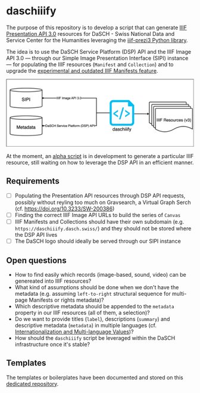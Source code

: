 # daschiiify
The purpose of this repository is to develop a script that can generate [IIIF Presentation API 3.0](https://iiif.io/api/presentation/3.0/) resources for DaSCH - Swiss National Data and Service Center for the Humanities leveraging the [iiif-prezi3 Python library](https://iiif-prezi.github.io/iiif-prezi3/). 

The idea is to use the DaSCH Service Platform (DSP) API and the IIIF Image API 3.0 — through our Simple Image Presentation Interface (SIPI) instance — for populating the IIIF resources (`Manifest` and `Collection`) and to upgrade the [experimental and outdated IIIF Manifests feature](https://docs.dasch.swiss/2023.02.02/DSP-API/03-endpoints/api-v2/reading-and-searching-resources/#iiif-manifests).

![High-level overview](overview.png)

At the moment, an [alpha script](/test/daschiiify-alpha.py) is in development to generate a particular IIIF resource, still waiting on how to leverage the DSP API in an efficient manner. 

## Requirements
- [ ] Populating the Presentation API resources through DSP API requests, possibly without reyling too much on Gravsearch, a Virtual Graph Serch (cf. https://doi.org/10.3233/SW-200386)
- [ ] Finding the correct IIIF Image API URLs to build the series of `Canvas`
- [ ] IIIF Manifests and Collections should have their own subdomain (e.g. `https://daschiiify.dasch.swiss/`) and they should not be stored where the DSP API lives
- [ ] The DaSCH logo should ideally be served through our SIPI instance

## Open questions
- How to find easily which records (image-based, sound, video) can be genereated into IIIF resources?
- What kind of assumptions should be done when we don't have the metadata (e.g. assuming `left-to-right` structural sequence for multi-page Manifests or rights metadata)?
- Which descriptive metadata should be appended to the `metadata` property in our IIIF resources (all of them, a selection)?
- Do we want to provide titles (`label`), descriptions (`summary`) and descriptive metadata (`metadata`) in multiple languages (cf. [Internationalization and Multi-language Values](https://iiif.io/api/cookbook/recipe/0006-text-language/))?
- How should the `daschiiify` script be leveraged within the DaSCH infrastructure once it's stable?

## Templates
The templates or boilerplates have been documented and stored on this [dedicated repository](https://github.com/dasch-swiss/iiif-templates). 